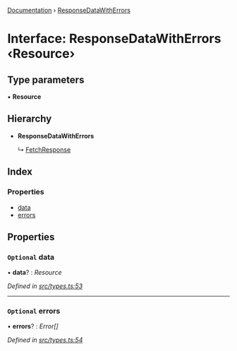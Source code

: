 [Documentation](../README.md) › [ResponseDataWithErrors](responsedatawitherrors.md)

# Interface: ResponseDataWithErrors ‹**Resource**›

## Type parameters

▪ **Resource**

## Hierarchy

* **ResponseDataWithErrors**

  ↳ [FetchResponse](fetchresponse.md)

## Index

### Properties

* [data](responsedatawitherrors.md#optional-data)
* [errors](responsedatawitherrors.md#optional-errors)

## Properties

### `Optional` data

• **data**? : *Resource*

*Defined in [src/types.ts:53](https://github.com/badbatch/getta/blob/13abbd6/src/types.ts#L53)*

___

### `Optional` errors

• **errors**? : *Error[]*

*Defined in [src/types.ts:54](https://github.com/badbatch/getta/blob/13abbd6/src/types.ts#L54)*

